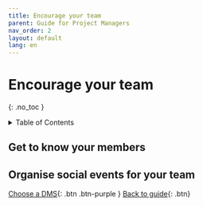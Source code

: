 ```yaml
---
title: Encourage your team
parent: Guide for Project Managers
nav_order: 2
layout: default
lang: en
---
```


# Encourage your team
{: .no_toc }

<details markdown="block">
<summary>Table of Contents</summary>

- Table of Contents
{:toc}

</details>

## Get to know your members

## Organise social events for your team


[Choose a DMS]({{site.url}}/project-managers/pm-choose-a-dms/){: .btn .btn-purple }
[Back to guide]({{site.url}}//pm/guide#how-to){: .btn}